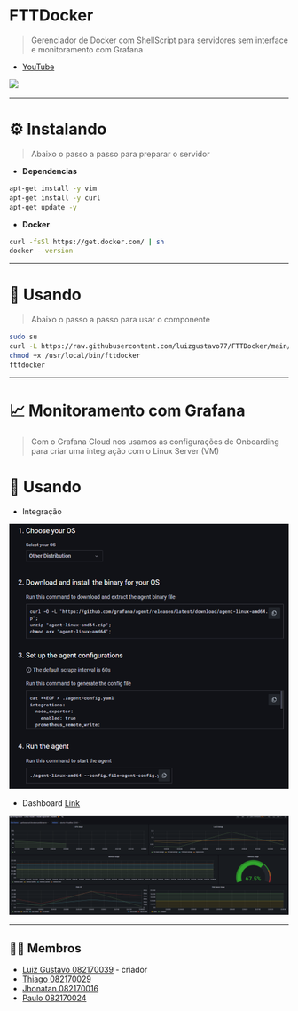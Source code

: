 # **FTTDocker**
> Gerenciador de Docker com ShellScript para servidores sem interface e monitoramento com Grafana

- [YouTube]()

<img src="https://miro.medium.com/max/1000/1*E8IgOSkMTpBRs0w0-Zsx2g.gif">

---

# ⚙️ **Instalando**
> Abaixo o passo a passo para preparar o servidor

- **Dependencias**
``` bash
apt-get install -y vim
apt-get install -y curl
apt-get update -y
```

- **Docker**
``` bash
curl -fsSl https://get.docker.com/ | sh
docker --version
```
---

# 🧩 **Usando**
> Abaixo o passo a passo para usar o componente

``` bash
sudo su
curl -L https://raw.githubusercontent.com/luizgustavo77/FTTDocker/main/fttdocker.sh -o /usr/local/bin/fttdocker
chmod +x /usr/local/bin/fttdocker
fttdocker
```

---

# 📈 **Monitoramento com Grafana**
> Com o Grafana Cloud nos usamos as configurações de Onboarding para criar uma integração com o Linux Server (VM)

# 🔧 **Usando**
- Integração
<img src="https://raw.githubusercontent.com/luizgustavo77/FTTDocker/main/integracaoGrafana.png">

- Dashboard [Link](https://jhonatancandido.grafana.net/dashboard/snapshot/2qziH2lMcfInRFuaFSkxs9WPf5DtGT9y?orgId=0&refresh=30s)
<img src="https://raw.githubusercontent.com/luizgustavo77/FTTDocker/main/dashboardGrafana.png">

---

## 🙋🏻 **Membros**

- [Luiz Gustavo 082170039](https://github.com/luizgustavo77) - criador
- [Thiago 082170029](https://github.com/thiagofernandes101)
- [Jhonatan 082170016](https://github.com/JhonatanMatos)
- [Paulo 082170024](https://github.com/paulopatrocinio)
